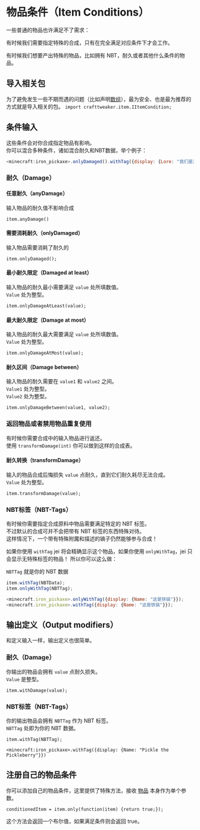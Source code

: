 # 物品条件（Item Conditions）

一些普通的物品也许满足不了需求：  

有时候我们需要指定特殊的合成，只有在完全满足对应条件下才会工作。  

有时候我们想要产出特殊的物品，比如拥有 NBT，耐久或者其他什么条件的物品。

## 导入相关包

为了避免发生一些不期而遇的问题（比如声明[数组](/AdvancedFunctions/Arrays_and_Loops)），最为安全、也是最为推荐的方式就是导入相关的包。 
`import crafttweaker.item.IItemCondition;`

## 条件输入

这些条件会对你合成指定物品有影响。  
你可以混合多种条件，诸如混合耐久和NBT数据，举个例子：
```js
<minecraft:iron_pickaxe>.onlyDamaged().withTag({display: {Lore: "我们是消耗了耐久的铁镐"}});
```
### 耐久（Damage）

#### 任意耐久（anyDamage）
输入物品的耐久值不影响合成
```
item.anyDamage()
```

#### 需要消耗耐久（onlyDamaged）
输入物品需要消耗了耐久的
```
item.onlyDamaged();
```

#### 最小耐久限定（Damaged at least）
输入物品的耐久最小需要满足 `value` 处所填数值。   
`Value` 处为整型。
```
item.onlyDamageAtLeast(value);
```

#### 最大耐久限定（Damage at most）
输入物品的耐久最大需要满足 `value`  处所填数值。  
`Value` 处为整型。
```
item.onlyDamageAtMost(value);
```

#### 耐久区间（Damage between）
输入物品的耐久需要在 `value1` 和 `value2`  之间。  
`Value1` 处为整型。  
`Value2` 处为整型。
```
item.onlyDamageBetween(value1, value2);
```

### 返回物品或者禁用物品重复使用
有时候你需要合成中的输入物品进行返还。  
使用 `transformDamage(int)` 你可以做到这样的合成表。


#### 耐久转换（transformDamage）
输入的物品合成后悔损失 `value` 点耐久，直到它们耐久耗尽无法合成。  
`Value` 处为整型。
```
item.transformDamage(value);
```

### NBT标签（NBT-Tags）
有时候你需要指定合成原料中物品需要满足特定的 NBT 标签。  
不过默认的合成可并不会把带有 NBT 标签的东西特殊对待。  
这样情况下，一个带有特殊附魔和描述的镐子仍然能够参与合成！

如果你使用 `withTag` jei 将会精确显示这个物品，如果你使用 `onlyWithTag`，jei 只会显示无特殊标签的物品！  所以你可以这么做：

`NBTTag` 就是你的 NBT 数据
```js
item.withTag(NBTData);
item.onlyWithTag(NBTTag);

<minecraft.iron_pickaxe>.onlyWithTag({display: {Name: "这是铁镐"}});
<minecraft.iron_pickaxe>.withTag({display: {Name: "这是铁镐"}});
```

## 输出定义（Output modifiers）

和定义输入一样，输出定义也很简单。

### 耐久（Damage）
你输出的物品会拥有 `value` 点耐久损失。  
`Value` 是整型。
```
item.withDamage(value);
```

### NBT标签（NBT-Tags）
你的输出物品会拥有 `NBTTag` 作为 NBT 标签。  
`NBTTag` 处即为你的 NBT 数据。
```
item.withTag(NBTTag);

<minecraft:iron_pickaxe>.withTag({display: {Name: "Pickle the Pickleberry"}})
```


## 注册自己的物品条件

你可以添加自己的物品条件，这里提供了特殊方法，接收 [物品](IItemStack) 本身作为单个参数。

```
conditionedItem = item.only(function(item) {return true;});
```

这个方法会返回一个布尔值，如果满足条件则会返回 true。
